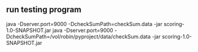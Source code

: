 ## run testing program
java -Dserver.port=9000 -DcheckSumPath=checkSum.data -jar scoring-1.0-SNAPSHOT.jar
java -Dserver.port=9000 -DcheckSumPath=/vol/robin/pyproject/data/checkSum.data -jar scoring-1.0-SNAPSHOT.jar